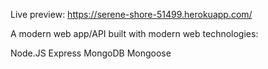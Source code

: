 Live preview: https://serene-shore-51499.herokuapp.com/

A modern web app/API built with modern web technologies:

Node.JS
Express
MongoDB
Mongoose
